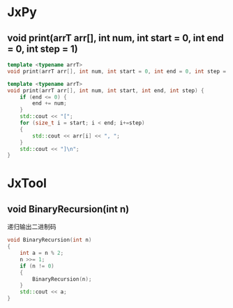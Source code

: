 # JxPy

## void print(arrT arr[], int num, int start = 0, int end = 0, int step = 1)

```cpp
template <typename arrT>
void print(arrT arr[], int num, int start = 0, int end = 0, int step = 1);

template <typename arrT>
void print(arrT arr[], int num, int start, int end, int step) {
	if (end <= 0) {
		end += num;
	}
	std::cout << "[";
	for (size_t i = start; i < end; i+=step)
	{
		std::cout << arr[i] << ", ";
	}
	std::cout << "]\n";
}
```

# JxTool

## void BinaryRecursion(int n)

递归输出二进制码

```cpp
void BinaryRecursion(int n)
{
	int a = n % 2;
	n >>= 1;
	if (n != 0)
	{
		BinaryRecursion(n);
	}
	std::cout << a;
}
```

